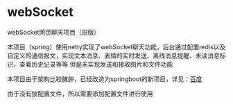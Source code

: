 # webSocket

webSocket网页聊天项目（旧版）

本项目（spring）使用netty实现了webSocket聊天功能，后台通过配置redis以及自定义的通信报文，实现文本消息、表情的实时发送、离线消息提醒、未读消息标识、查看历史记录等等
但是未实现发送和接收图片和文件功能

本项目由于架构比较臃肿，已经改造为springboot的新项目，详见：[百度](http://baidu.com)

由于没有放配置文件，所以需要添加配置文件进行使用
